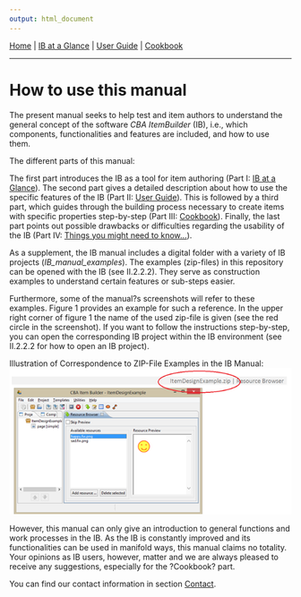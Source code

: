 ```yaml
---
output: html_document
---
```

[Home](README.md) | [IB at a Glance](2_IB-at-a-Glance.md) | [User Guide](3_User-Guide.md) | [Cookbook](4_Cookbook.md)

---

How to use this manual
======================

The present manual seeks to help test and item authors to understand the general concept of the software *CBA ItemBuilder* (IB), i.e., which components, functionalities and features are included, and how to use them.

The different parts of this manual:

The first part introduces the IB as a tool for item authoring (Part I: [IB at a Glance](IB-at-a-Glance.md)). The second part gives a detailed description about how to use the specific features of the IB (Part II: [User Guide](User-Guide.md)). This is followed by a third part, which guides through the building process necessary to create items with specific properties step-by-step (Part III: [Cookbook](Cookbook.md)). Finally, the last part points out possible drawbacks or difficulties regarding the usability of the IB (Part IV: [Things you might need to know...](Things-to-know.md)).

As a supplement, the IB manual includes a digital folder with a variety of IB projects (*IB\_manual\_examples*). The examples (zip-files) in this repository can be opened with the IB (see II.2.2.2). They serve as construction examples to understand certain features or sub-steps easier.

Furthermore, some of the manual?s screenshots will refer to these examples. Figure 1 provides an example for such a reference. In the upper right corner of figure 1 the name of the used zip-file is given (see the red circle in the screenshot). If you want to follow the instructions step-by-step, you can open the corresponding IB project within the IB environment (see II.2.2.2 for how to open an IB project).

Illustration of Correspondence to ZIP-File Examples in the IB Manual: 
![](images/reference_to_example_project.fw.png)

However, this manual can only give an introduction to general functions and work processes in the IB. As the IB is constantly improved and its functionalities can be used in manifold ways, this manual claims no totality. Your opinions as IB users, however, matter and we are always pleased to receive any suggestions, especially for the ?Cookbook? part. 

You can find our contact information in section [Contact](3_Contact.md).